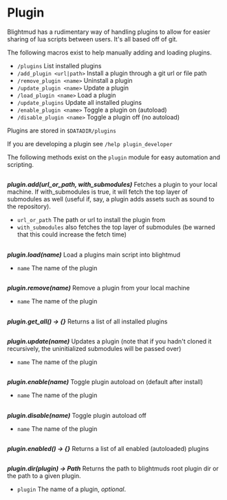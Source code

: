 # Plugin

Blightmud has a rudimentary way of handling plugins to allow for easier sharing
of lua scripts between users. It's all based off of git.

The following macros exist to help manually adding and loading plugins.

- `/plugins`                    List installed plugins
- `/add_plugin <url|path>`      Install a plugin through a git url or file path
- `/remove_plugin <name>`       Uninstall a plugin
- `/update_plugin <name>`       Update a plugin
- `/load_plugin <name>`         Load a plugin
- `/update_plugins`             Update all installed plugins
- `/enable_plugin <name>`       Toggle a plugin on (autoload)
- `/disable_plugin <name>`      Toggle a plugin off (no autoload)

Plugins are stored in `$DATADIR/plugins`

If you are developing a plugin see `/help plugin_developer`

The following methods exist on the `plugin` module for easy automation and
scripting.

##

***plugin.add(url_or_path, with_submodules)***
Fetches a plugin to your local machine. If with_submodules is true, it will fetch the top layer of submodules as well (useful if, say, a plugin adds assets such as sound to the repository).

- `url_or_path`     The path or url to install the plugin from
- `with_submodules` also fetches the top layer of submodules (be warned that this could increase the fetch time)

##

***plugin.load(name)***
Load a plugins main script into blightmud

- `name`    The name of the plugin

##

***plugin.remove(name)***
Remove a plugin from your local machine

- `name`    The name of the plugin

##

***plugin.get_all() -> {}***
Returns a list of all installed plugins

##

***plugin.update(name)***
Updates a plugin (note that if you hadn't cloned it recursively, the uninitialized submodules will be passed over)

- `name`    The name of the plugin

##

***plugin.enable(name)***
Toggle plugin autoload on (default after install)

- `name`    The name of the plugin

##

***plugin.disable(name)***
Toggle plugin autoload off

- `name`    The name of the plugin

##

***plugin.enabled() -> {}***
Returns a list of all enabled (autoloaded) plugins

##

***plugin.dir(plugin) -> Path***
Returns the path to blightmuds root plugin dir or the path to a given plugin.

- `plugin`  The name of a plugin, *optional*.
